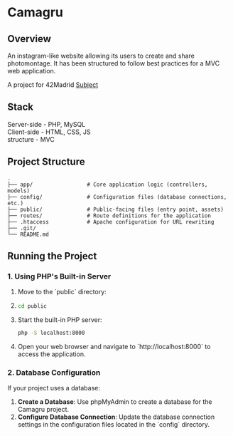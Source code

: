 # Camagru

## Overview

An instagram-like website allowing its users to create and share photomontage.
It has been structured to follow best practices for a MVC web application.

A project for 42Madrid
[Subject](img/en.subject.pdf)

## Stack
Server-side - PHP, MySQL<br>
Client-side - HTML, CSS, JS<br>
structure - MVC

## Project Structure
    .
    ├── app/                 # Core application logic (controllers, models)
    ├── config/              # Configuration files (database connections, etc.)
    ├── public/              # Public-facing files (entry point, assets)
    ├── routes/              # Route definitions for the application
    ├── .htaccess            # Apache configuration for URL rewriting
    ├── .git/
    └── README.md

## Running the Project

### 1. Using PHP's Built-in Server

1. Move to the \`public\` directory:
2. 
   ```bash
   cd public
   ```
3. Start the built-in PHP server:
   ```bash
   php -S localhost:8000
   ```
4. Open your web browser and navigate to \`http://localhost:8000\` to access the application.

### 2. Database Configuration

If your project uses a database:

1. **Create a Database**: Use phpMyAdmin to create a database for the Camagru project.
2. **Configure Database Connection**: Update the database connection settings in the configuration files located in the \`config\` directory.

